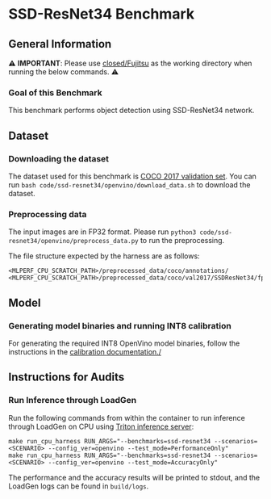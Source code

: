 # SSD-ResNet34 Benchmark

## General Information

:warning: **IMPORTANT**: Please use [closed/Fujitsu](closed/Fujitsu) as the working directory when
running the below commands. :warning:

### Goal of this Benchmark

This benchmark performs object detection using SSD-ResNet34 network.

## Dataset

### Downloading the dataset

The dataset used for this benchmark is [COCO 2017 validation set](http://images.cocodataset.org/zips/val2017.zip). You can run `bash code/ssd-resnet34/openvino/download_data.sh` to download the dataset.

### Preprocessing data

The input images are in FP32 format. Please run `python3 code/ssd-resnet34/openvino/preprocess_data.py` to run the preprocessing.

The file structure expected by the harness are as follows:

```
<MLPERF_CPU_SCRATCH_PATH>/preprocessed_data/coco/annotations/
<MLPERF_CPU_SCRATCH_PATH>/preprocessed_data/coco/val2017/SSDResNet34/fp32/
```

## Model

### Generating model binaries and running INT8 calibration

For generating the required INT8 OpenVino model binaries, follow the instructions in the [calibration documentation./](../../../calibration_triton_cpu/OpenVINO/ssd-resnet34/README.md) 

## Instructions for Audits

### Run Inference through LoadGen

Run the following commands from within the container to run inference through LoadGen on CPU using [Triton inference server](https://github.com/triton-inference-server/server):

```
make run_cpu_harness RUN_ARGS="--benchmarks=ssd-resnet34 --scenarios=<SCENARIO> --config_ver=openvino --test_mode=PerformanceOnly"
make run_cpu_harness RUN_ARGS="--benchmarks=ssd-resnet34 --scenarios=<SCENARIO> --config_ver=openvino --test_mode=AccuracyOnly"
```

The performance and the accuracy results will be printed to stdout, and the LoadGen logs can be found in `build/logs`.
